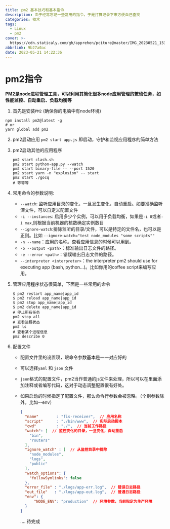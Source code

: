 ```yaml
---
title: pm2 基本技巧和基本指令
description: 由于经常忘记一些常用的指令，于是打算记录下来方便自己查找
categories: 技术
tags:
  - Linux
  - pm2
cover: >-
  https://cdn.staticaly.com/gh/apprehen/pciture@master/IMG_20230521_153207.5m1csx7jah00.webp
abbrlink: 9b27a0ac
date: 2023-05-21 14:22:36
---
```


# pm2指令

**PM2是node进程管理工具，可以利用其简化很多node应用管理的繁琐任务，如性能监控、自动重启、负载均衡等**

1. 首先是安装`PM2` (确保你的电脑中有node环境)

```shell
npm install pm2@latest -g
# or
yarn global add pm2
```

2. pm2启动应用
   `pm2 start app.js` 即启动，守护和监视应用程序的简单方法

3. pm2启动其他的应用程序

   ```shell
   pm2 start clash.sh
   pm2 start python-app.py --watch
   pm2 start binary-file -- --port 1520
   pm2 start yarn -n "explosion" -- start
   pm2 start ./gocq
   # 等等等
   ```

4. 常用命令的参数说明:
   - `--watch`: 监听应用目录的变化，一旦发生变化，自动重启。如要准确监听深文件，可以自定义配置文件
   - `-i --instances`: 启用多少个实例，可以用于负载均衡，如果是`-i 0`或者`-i max`,则根据当前机器的核数确定实例数目
   - `--ignore-watch`:排除监听的目录/文件，可以是特定的文件名，也可以是正则。比如 `--ignore-watch="test node_modules "some scripts""`
   - `-n --name`：应用的名称。查看应用信息的时候可以用到。
   - `-o --output <path>`：标准输出日志文件的路径。
   - `-e --error <path>`：错误输出日志文件的路径。
   - `--interpreter <interpreter>`：the interpreter pm2 should use for executing app (bash, python...)。比如你用的coffee script来编写应用。

5. 管理应用程序状态很简单，下面是一些常用的命令

   ```shell
   $ pm2 restart app_name|app_id
   $ pm2 reload app_name|app_id
   $ pm2 stop app_name|app_id
   $ pm2 delete app_name|app_id
   # 停止所有任务
   pm2 stop all
   # 查看进程状态
   pm2 ls
   # 查看某个进程信息
   pm2 describe 0
   ```

6. 配置文件

   - 配置文件里的设置项，跟命令参数基本是一一对应好的

   - 可以选择`yaml` 和 `json` 文件

   - `json`格式的配置文件，pm2当作普通的js文件来处理，所以可以在里面添加注释或者编写代码，这对于动态调整配置很有好处。

   - 如果启动的时候指定了配置文件，那么命令行参数会被忽略。（个别参数除外，比如--env）

     ```json
     {
       "name"        : "fis-receiver",  // 应用名称
       "script"      : "./bin/www",  // 实际启动脚本
       "cwd"         : "./",  // 当前工作路径
       "watch": [  // 监控变化的目录，一旦变化，自动重启
         "bin",
         "routers"
       ],
       "ignore_watch" : [  // 从监控目录中排除
         "node_modules", 
         "logs",
         "public"
       ],
       "watch_options": {
         "followSymlinks": false
       },
       "error_file" : "./logs/app-err.log",  // 错误日志路径
       "out_file"   : "./logs/app-out.log",  // 普通日志路径
       "env": {
           "NODE_ENV": "production"  // 环境参数，当前指定为生产环境
       }
     }
     ```

     .... 待完成

